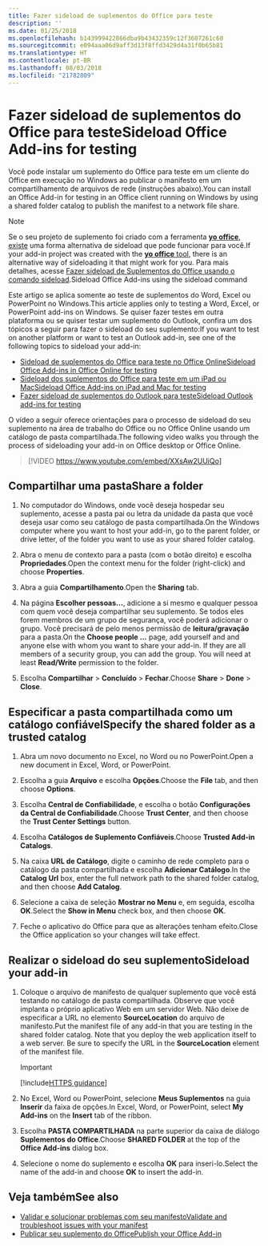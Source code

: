 ```yaml
---
title: Fazer sideload de suplementos do Office para teste
description: ''
ms.date: 01/25/2018
ms.openlocfilehash: b143999422866dba9b43432359c12f3607261c60
ms.sourcegitcommit: e094aaa06d9aff3d13f8ffd3429d4a31f0b65b81
ms.translationtype: HT
ms.contentlocale: pt-BR
ms.lasthandoff: 08/03/2018
ms.locfileid: "21782809"
---
```

# <a name="sideload-office-add-ins-for-testing"></a><span data-ttu-id="d1353-102">Fazer sideload de suplementos do Office para teste</span><span class="sxs-lookup"><span data-stu-id="d1353-102">Sideload Office Add-ins for testing</span></span>

<span data-ttu-id="d1353-103">Você pode instalar um suplemento do Office para teste em um cliente do Office em execução no Windows ao publicar o manifesto em um compartilhamento de arquivos de rede (instruções abaixo).</span><span class="sxs-lookup"><span data-stu-id="d1353-103">You can install an Office Add-in for testing in an Office client running on Windows by using a shared folder catalog to publish the manifest to a network file share.</span></span>

> [!NOTE]
> <span data-ttu-id="d1353-104">Se o seu projeto de suplemento foi criado com a ferramenta [**yo office**, existe](https://github.com/OfficeDev/generator-office) uma forma alternativa de sideload que pode funcionar para você.</span><span class="sxs-lookup"><span data-stu-id="d1353-104">If your add-in project was created with the [**yo office** tool](https://github.com/OfficeDev/generator-office), there is an alternative way of sideloading it that might work for you.</span></span> <span data-ttu-id="d1353-105">Para mais detalhes, acesse [Fazer sideload de Suplementos do Office usando o comando sideload](sideload-office-addin-using-sideload-command.md).</span><span class="sxs-lookup"><span data-stu-id="d1353-105">Sideload Office Add-ins using the sideload command</span></span>

<span data-ttu-id="d1353-106">Este artigo se aplica somente ao teste de suplementos do Word, Excel ou PowerPoint no Windows.</span><span class="sxs-lookup"><span data-stu-id="d1353-106">This article applies only to testing a Word, Excel, or PowerPoint add-ins on Windows.</span></span> <span data-ttu-id="d1353-107">Se quiser fazer testes em outra plataforma ou se quiser testar um suplemento do Outlook, confira um dos tópicos a seguir para fazer o sideload do seu suplemento:</span><span class="sxs-lookup"><span data-stu-id="d1353-107">If you want to test on another platform or want to test an Outlook add-in, see one of the following topics to sideload your add-in:</span></span>

- [<span data-ttu-id="d1353-108">Sideload de suplementos do Office para teste no Office Online</span><span class="sxs-lookup"><span data-stu-id="d1353-108">Sideload Office Add-ins in Office Online for testing</span></span>](sideload-office-add-ins-for-testing.md)
- [<span data-ttu-id="d1353-109">Sideload dos suplementos do Office para teste em um iPad ou Mac</span><span class="sxs-lookup"><span data-stu-id="d1353-109">Sideload Office Add-ins on iPad and Mac for testing</span></span>](sideload-an-office-add-in-on-ipad-and-mac.md)
- [<span data-ttu-id="d1353-110">Fazer sideload de suplementos do Outlook para teste</span><span class="sxs-lookup"><span data-stu-id="d1353-110">Sideload Outlook add-ins for testing</span></span>](../../../../outlook/add-ins/sideload-outlook-add-ins-for-testing)


<span data-ttu-id="d1353-111">O vídeo a seguir oferece orientações para o processo de sideload do seu suplemento na área de trabalho do Office ou no Office Online usando um catálogo de pasta compartilhada.</span><span class="sxs-lookup"><span data-stu-id="d1353-111">The following video walks you through the process of sideloading your add-in on Office desktop or Office Online.</span></span>  


> [!VIDEO https://www.youtube.com/embed/XXsAw2UUiQo]


## <a name="share-a-folder"></a><span data-ttu-id="d1353-112">Compartilhar uma pasta</span><span class="sxs-lookup"><span data-stu-id="d1353-112">Share a folder</span></span>

1. <span data-ttu-id="d1353-113">No computador do Windows, onde você deseja hospedar seu suplemento, acesse a pasta pai ou letra da unidade da pasta que você deseja usar como seu catálogo de pasta compartilhada.</span><span class="sxs-lookup"><span data-stu-id="d1353-113">On the Windows computer where you want to host your add-in, go to the parent folder, or drive letter, of the folder you want to use as your shared folder catalog.</span></span>

2. <span data-ttu-id="d1353-114">Abra o menu de contexto para a pasta (com o botão direito) e escolha **Propriedades**.</span><span class="sxs-lookup"><span data-stu-id="d1353-114">Open the context menu for the folder (right-click) and choose **Properties**.</span></span>

3. <span data-ttu-id="d1353-115">Abra a guia **Compartilhamento**.</span><span class="sxs-lookup"><span data-stu-id="d1353-115">Open the **Sharing** tab.</span></span>

4. <span data-ttu-id="d1353-p103">Na página **Escolher pessoas...**, adicione a si mesmo e qualquer pessoa com quem você deseja compartilhar seu suplemento. Se todos eles forem membros de um grupo de segurança, você poderá adicionar o grupo. Você precisará de pelo menos permissão de **leitura/gravação** para a pasta.</span><span class="sxs-lookup"><span data-stu-id="d1353-p103">On the **Choose people ...** page, add yourself and and anyone else with whom you want to share your add-in. If they are all members of a security group, you can add the group. You will need at least **Read/Write** permission to the folder.</span></span> 

5. <span data-ttu-id="d1353-119">Escolha **Compartilhar** > **Concluído** > **Fechar**.</span><span class="sxs-lookup"><span data-stu-id="d1353-119">Choose **Share** > **Done** > **Close**.</span></span>


## <a name="specify-the-shared-folder-as-a-trusted-catalog"></a><span data-ttu-id="d1353-120">Especificar a pasta compartilhada como um catálogo confiável</span><span class="sxs-lookup"><span data-stu-id="d1353-120">Specify the shared folder as a trusted catalog</span></span>
      
1. <span data-ttu-id="d1353-121">Abra um novo documento no Excel, no Word ou no PowerPoint.</span><span class="sxs-lookup"><span data-stu-id="d1353-121">Open a new document in Excel, Word, or PowerPoint.</span></span>
    
2. <span data-ttu-id="d1353-122">Escolha a guia **Arquivo** e escolha **Opções**.</span><span class="sxs-lookup"><span data-stu-id="d1353-122">Choose the **File** tab, and then choose **Options**.</span></span>
    
3. <span data-ttu-id="d1353-123">Escolha **Central de Confiabilidade**, e escolha o botão **Configurações da Central de Confiabilidade**.</span><span class="sxs-lookup"><span data-stu-id="d1353-123">Choose **Trust Center**, and then choose the  **Trust Center Settings** button.</span></span>
    
4. <span data-ttu-id="d1353-124">Escolha **Catálogos de Suplemento Confiáveis**.</span><span class="sxs-lookup"><span data-stu-id="d1353-124">Choose  **Trusted Add-in Catalogs**.</span></span>
    
5. <span data-ttu-id="d1353-125">Na caixa  **URL de Catálogo**, digite o caminho de rede completo para o catálogo da pasta compartilhada e escolha **Adicionar Catálogo**.</span><span class="sxs-lookup"><span data-stu-id="d1353-125">In the  **Catalog Url** box, enter the full network path to the shared folder catalog, and then choose **Add Catalog**.</span></span>
    
6. <span data-ttu-id="d1353-126">Selecione a caixa de seleção **Mostrar no Menu** e, em seguida, escolha **OK**.</span><span class="sxs-lookup"><span data-stu-id="d1353-126">Select the **Show in Menu** check box, and then choose **OK**.</span></span>

7. <span data-ttu-id="d1353-127">Feche o aplicativo do Office para que as alterações tenham efeito.</span><span class="sxs-lookup"><span data-stu-id="d1353-127">Close the Office application so your changes will take effect.</span></span>
    

## <a name="sideload-your-add-in"></a><span data-ttu-id="d1353-128">Realizar o sideload do seu suplemento</span><span class="sxs-lookup"><span data-stu-id="d1353-128">Sideload your add-in</span></span>

1. <span data-ttu-id="d1353-p104">Coloque o arquivo de manifesto de qualquer suplemento que você está testando no catálogo de pasta compartilhada. Observe que você implanta o próprio aplicativo Web em um servidor Web. Não deixe de especificar a URL no elemento **SourceLocation** do arquivo de manifesto.</span><span class="sxs-lookup"><span data-stu-id="d1353-p104">Put the manifest file of any add-in that you are testing in the shared folder catalog. Note that you deploy the web application itself to a web server. Be sure to specify the URL in the **SourceLocation** element of the manifest file.</span></span>

    > [!IMPORTANT]
    > [!include[HTTPS guidance](../includes/https-guidance.md)]

2. <span data-ttu-id="d1353-132">No Excel, Word ou PowerPoint, selecione **Meus Suplementos** na guia **Inserir** da faixa de opções.</span><span class="sxs-lookup"><span data-stu-id="d1353-132">In Excel, Word, or PowerPoint, select **My Add-ins** on the **Insert** tab of the ribbon.</span></span>

3. <span data-ttu-id="d1353-133">Escolha **PASTA COMPARTILHADA** na parte superior da caixa de diálogo **Suplementos do Office**.</span><span class="sxs-lookup"><span data-stu-id="d1353-133">Choose **SHARED FOLDER** at the top of the **Office Add-ins** dialog box.</span></span>

4. <span data-ttu-id="d1353-134">Selecione o nome do suplemento e escolha **OK** para inseri-lo.</span><span class="sxs-lookup"><span data-stu-id="d1353-134">Select the name of the add-in and choose **OK** to insert the add-in.</span></span>


## <a name="see-also"></a><span data-ttu-id="d1353-135">Veja também</span><span class="sxs-lookup"><span data-stu-id="d1353-135">See also</span></span>

- [<span data-ttu-id="d1353-136">Validar e solucionar problemas com seu manifesto</span><span class="sxs-lookup"><span data-stu-id="d1353-136">Validate and troubleshoot issues with your manifest</span></span>](troubleshoot-manifest.md)
- [<span data-ttu-id="d1353-137">Publicar seu suplemento do Office</span><span class="sxs-lookup"><span data-stu-id="d1353-137">Publish your Office Add-in</span></span>](../publish/publish.md)
    
